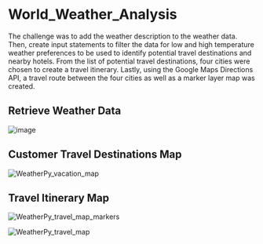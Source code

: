 # World_Weather_Analysis

The challenge was to add the weather description to the weather data. Then, create input statements to filter the data for low and high temperature weather preferences to be used to identify potential travel destinations and nearby hotels. From the list of potential travel destinations, four cities were chosen to create a travel itinerary. Lastly, using the Google Maps Directions API, a travel route between the four cities as well as a marker layer map was created.

## Retrieve Weather Data
![image](https://user-images.githubusercontent.com/74462990/134980379-bd7dbbc8-688c-489b-8a21-08dcd3f33ae6.png)


## Customer Travel Destinations Map

![WeatherPy_vacation_map](https://user-images.githubusercontent.com/74462990/134980545-c96709d8-905a-468a-ace9-d1e00d4162c6.PNG)


## Travel Itinerary Map

![WeatherPy_travel_map_markers](https://user-images.githubusercontent.com/74462990/134980635-27102a25-110a-49af-b745-fdd5ac74b553.PNG)


![WeatherPy_travel_map](https://user-images.githubusercontent.com/74462990/134980801-a25bca20-45c6-4b6f-864d-c180b854eba0.PNG)
